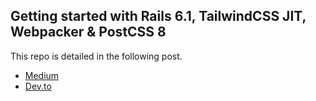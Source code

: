 ## Getting started with Rails 6.1, TailwindCSS JIT, Webpacker & PostCSS 8
             
This repo is detailed in the following post.

- [Medium](https://davidteren.medium.com/rails-6-1-tailwindcss-jit-webpacker-postcss-8-16e03dbaebe1)
- [Dev.to](https://dev.to/davidteren/getting-started-with-rails-6-1-tailwindcss-jit-webpacker-postcss-8-25g7)
